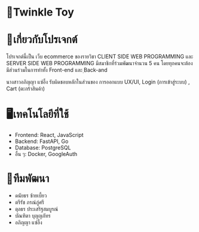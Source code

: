 ﻿# 📍Twinkle Toy
# 🔗เกี่ยวกับโปรเจกต์
โปรเจกต์นี้เป็น เว็บ ecommerce ของรายวิชา CLIENT SIDE WEB PROGRAMMING และ SERVER SIDE WEB PROGRAMMING 
มีสมาชิกที่ร่วมพัฒนาจำนวน 5 คน โดยทุกคนจะต้องมีส่วนร่วมในการทำทั้ง Front-end และ ฺBack-and  

นางสาวอภิญญา แซ่อึ้ง รับผิดชอบหลักในส่วนของ การออกแบบ UX/UI, Login (การเข้าสู่ระบบ) , Cart (ตะกร้าสินค้า)

# 🖥️เทคโนโลยีที่ใช้
- Frontend: React, JavaScript
- Backend: FastAPI, Go
- Database: PostgreSQL
- อื่น ๆ: Docker, GoogleAuth

# 🏡ทีมพัฒนา
- ดนัยธร ซ้ายเบี้ยว
- ตรีรัช ภรณ์ภู่ศรี
- ตุลธร ประเสริฐสมบูรณ์
- บัณฑิตา บุญญภัทร
- อภิญญา แซ่อึ้ง
